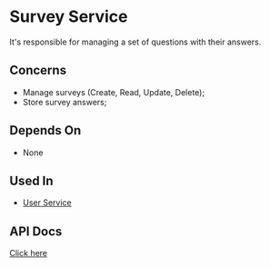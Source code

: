 # Survey Service

It's responsible for managing a set of questions with their answers.

## Concerns

* Manage surveys (Create, Read, Update, Delete);
* Store survey answers;

## Depends On
* None

## Used In

* [User Service](https://github.com/betinnapp/user-service)

## API Docs
[Click here](https://github.com/betinnapp/survey-service/wiki)
